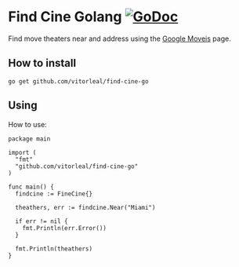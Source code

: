 # Find Cine Golang [![GoDoc](https://godoc.org/github.com/vitorleal/find-cine-go?status.png)](https://godoc.org/github.com/vitorleal/find-cine-go)

Find move theaters near and address using the [Google Moveis](http://www.google.com/movies) page.


## How to install

```
go get github.com/vitorleal/find-cine-go
```

## Using

How to use:

```
package main

import (
  "fmt"
  "github.com/vitorleal/find-cine-go"
)

func main() {
  findcine := FineCine{}

  theathers, err := findcine.Near("Miami")

  if err != nil {
    fmt.Println(err.Error())
  }

  fmt.Println(theathers)
}
```

